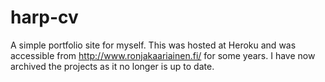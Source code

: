 # harp-cv
A simple portfolio site for myself. This was hosted at Heroku and was accessible from http://www.ronjakaariainen.fi/ for some years. I have now archived the projects as it no longer is up to date.
